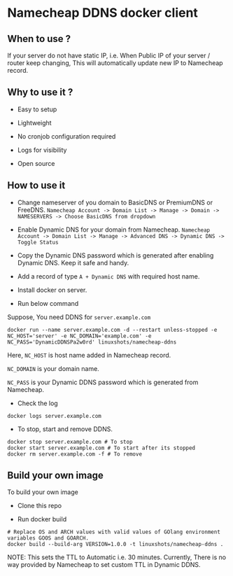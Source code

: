 # Namecheap DDNS docker client

## When to use ?

If your server do not have static IP, i.e. When Public IP of your server / router keep changing, This will automatically update new IP to Namecheap record.

## Why to use it ?

* Easy to setup

* Lightweight

* No cronjob configuration required

* Logs for visibility

* Open source

## How to use it

* Change nameserver of you domain to BasicDNS or PremiumDNS or FreeDNS. `Namecheap Account -> Domain List -> Manage -> Domain -> NAMESERVERS -> Choose BasicDNS from dropdown`

* Enable Dynamic DNS for your domain from Namecheap. `Namecheap Account -> Domain List -> Manage -> Advanced DNS -> Dynamic DNS -> Toggle Status`

* Copy the Dynamic DNS password which is generated after enabling Dynamic DNS. Keep it safe and handy.

* Add a record of type `A + Dynamic DNS` with required host name.

* Install docker on server.

* Run below command

Suppose, You need DDNS for `server.example.com`

```
docker run --name server.example.com -d --restart unless-stopped -e NC_HOST='server' -e NC_DOMAIN='example.com' -e NC_PASS='DynamicDDNSPa2w0rd' linuxshots/namecheap-ddns
```

Here, 
`NC_HOST` is host name added in Namecheap record.

`NC_DOMAIN` is your domain name.

`NC_PASS` is your Dynamic DDNS password which is generated from Namecheap.

* Check the log

```
docker logs server.example.com
```

* To stop, start and remove DDNS.

```
docker stop server.example.com # To stop
docker start server.example.com # To start after its stopped
docker rm server.example.com -f # To remove
```

## Build your own image

To build your own image

* Clone this repo

* Run docker build

```
# Replace OS and ARCH values with valid values of GOlang environment variables GOOS and GOARCH.
docker build --build-arg VERSION=1.0.0 -t linuxshots/namecheap-ddns . 
```

NOTE: This sets the TTL to Automatic i.e. 30 minutes. Currently, There is no way provided by Namecheap to set custom TTL in Dynamic DDNS.